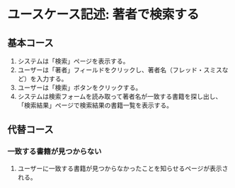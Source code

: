# ユースケース記述: 著者で検索する

## 基本コース

1. システムは「検索」ページを表示する。
1. ユーザーは「著者」フィールドをクリックし、著者名（フレッド・スミスなど）を入力する。
1. ユーザーは「検索」ボタンをクリックする。
1. システムは検索フォームを読み取って著者名が一致する書籍を探し出し、「検索結果」ページで検索結果の書籍一覧を表示する。


## 代替コース

### 一致する書籍が見つからない

1. ユーザーに一致する書籍が見つからなかったことを知らせるページが表示される。

